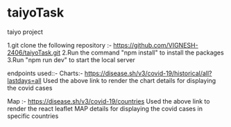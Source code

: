 # taiyoTask

taiyo project

1.git clone the following repository :- https://github.com/VIGNESH-2406/taiyoTask.git
2.Run the command "npm install" to install the packages
3.Run "npm run dev" to start the local server

endpoints used::-
Charts:- https://disease.sh/v3/covid-19/historical/all?lastdays=all
Used the above link to render the chart details for displaying the covid cases

Map :- https://disease.sh/v3/covid-19/countries
Used the above link to render the react leaflet MAP details for displaying the covid cases in specific countries
